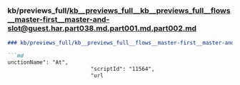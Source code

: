 ### kb/previews_full/kb__previews_full__kb__previews_full__flows__master-first__master-and-slot@guest.har.part038.md.part001.md.part002.md

```md
### kb/previews_full/kb__previews_full__flows__master-first__master-and-slot@guest.har.part038.md.part001.md (part 002)

```md
unctionName": "At",
                          "scriptId": "11564",
                          "url
```

```

```
